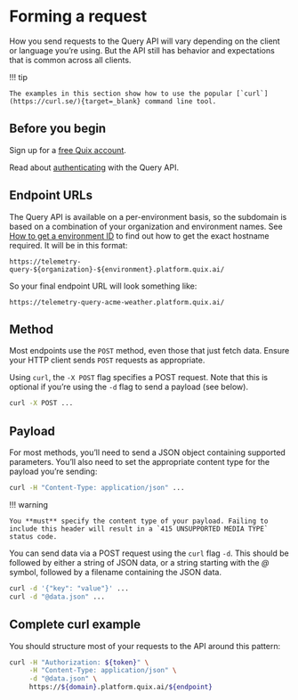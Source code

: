 # Forming a request

How you send requests to the Query API will vary depending on the client or language you’re using. But the API still has behavior and expectations that is common across all clients.

!!! tip

	The examples in this section show how to use the popular [`curl`](https://curl.se/){target=_blank} command line tool.

## Before you begin

Sign up for a [free Quix account](https://portal.platform.quix.ai/self-sign-up).

Read about [authenticating](authenticate.md) with the Query API.

## Endpoint URLs

The Query API is available on a per-environment basis, so the subdomain is based on a combination of your organization and environment names. See [How to get a environment ID](../../platform/how-to/get-environment-id.md) to find out how to get the exact hostname required. It will be in this format:

    https://telemetry-query-${organization}-${environment}.platform.quix.ai/

So your final endpoint URL will look something like:

    https://telemetry-query-acme-weather.platform.quix.ai/

## Method

Most endpoints use the `POST` method, even those that just fetch data. Ensure your HTTP client sends `POST` requests as appropriate.

Using `curl`, the `-X POST` flag specifies a POST request. Note that this is optional if you’re using the `-d` flag to send a payload (see below).

```bash
curl -X POST ...
```

## Payload

For most methods, you’ll need to send a JSON object containing supported parameters. You’ll also need to set the appropriate content type for the payload you’re sending:

```bash
curl -H "Content-Type: application/json" ...
```

!!! warning

	You **must** specify the content type of your payload. Failing to include this header will result in a `415 UNSUPPORTED MEDIA TYPE`	status code.

You can send data via a POST request using the `curl` flag `-d`. This should be followed by either a string of JSON data, or a string starting with the *@* symbol, followed by a filename containing the JSON data.

```bash
curl -d '{"key": "value"}' ...
curl -d "@data.json" ...
```

## Complete curl example

You should structure most of your requests to the API around this pattern:

```bash
curl -H "Authorization: ${token}" \
     -H "Content-Type: application/json" \
     -d "@data.json" \
     https://${domain}.platform.quix.ai/${endpoint}
```
